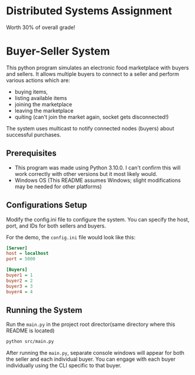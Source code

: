 # Distributed Systems Assignment

Worth 30% of overall grade!

# Buyer-Seller System

This python program simulates an electronic food marketplace with buyers and sellers. It allows multiple buyers to connect to a seller and perform various actions which are: 
- buying items,
- listing available items
- joining the marketplace
- leaving the marketplace
- quiting (can't join the market again, socket gets disconnected!)

The system uses multicast to notify connected nodes (buyers) about successful purchases.

## Prerequisites

- This program was made using Python 3.10.0. I can't confirm this will work correctly with other versions but it most likely would.
- Windows OS (This README assumes Windows; slight modifications may be needed for other platforms)

## Configurations Setup

Modify the config.ini file to configure the system. You can specify the host, port, and IDs for both sellers and buyers.

For the demo, the `config.ini` file would look like this:

```ini
[Server]
host = localhost
port = 5000

[Buyers]
buyer1 = 1
buyer2 = 2
buyer3 = 3
buyer4 = 4
```

## Running the System

Run the `main.py` in the project root director(same directory where this README is located)
```bash
python src/main.py
```

After running the `main.py`, separate console windows will appear for both the seller and each individual buyer. You can engage with each buyer individually using the CLI specific to that buyer.